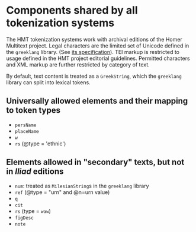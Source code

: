 # Components shared by all tokenization systems #


The HMT tokenization systems work with archival editions of the Homer Multitext project.  Legal characters are the limited set of Unicode defined in the `greeklang` library. (See [its specification](http://neelsmith.github.io/greeklang/specs/greek/tokens/Tokens.html)).  TEI markup is restricted to usage defined in the HMT project editorial guidelines.  Permitted characters and XML markup are further restricted by category of text.  


By default, text content is treated as a `GreekString`, which the `greeklang` library can split into lexical tokens. 


## Universally allowed elements and their mapping to token types ##


- `persName`
-  `placeName`
- `w`
- `rs` (@type = 'ethnic')


## Elements allowed in "secondary" texts, but not in *Iliad* editions ##



- `num`: treated as `MilesianString`s in the `greeklang` library
- `ref` (@type = "urn" and @n=urn value)
- `q`
- `cit`
- `rs` (type = `waw`)
- `figDesc`
-  `note`

